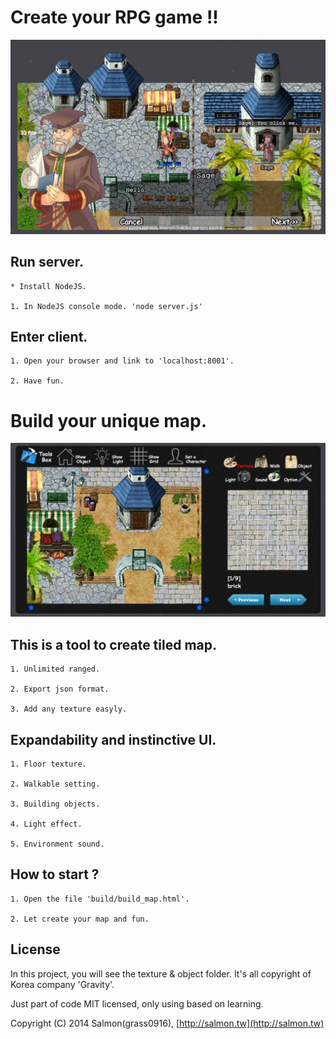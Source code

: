 # Create your RPG game !!

![101](/readme/101.jpg)

## Run server.

	* Install NodeJS.

	1. In NodeJS console mode. 'node server.js'


## Enter client.

	1. Open your browser and link to 'localhost:8001'.

	2. Have fun.


# Build your unique map.

![01](/readme/01.jpg)

## This is a tool to create tiled map.

	1. Unlimited ranged.

	2. Export json format.

	3. Add any texture easyly.

## Expandability and instinctive UI.

	1. Floor texture.

	2. Walkable setting.

	3. Building objects.

	4. Light effect.

	5. Environment sound.

## How to start ?

	1. Open the file 'build/build_map.html'.

	2. Let create your map and fun.

	


## License

In this project, you will see the texture & object folder. It's all copyright of Korea company 'Gravity'.

Just part of code MIT licensed, only using based on learning.

Copyright (C) 2014 Salmon(grass0916), [http://salmon.tw](http://salmon.tw)